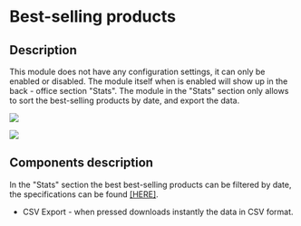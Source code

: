 # Best-selling products

## Description

This module does not have any configuration settings, it can only be enabled or disabled. The module itself when is enabled will show up in the back - office section "Stats". The module in the "Stats" section only allows to sort the best-selling products by date, and export the data.

![](<../../../../../../.gitbook/assets/Screenshot 2022-07-29 at 14-32-08 Module manager • test.png>)

![](<../../../../../../.gitbook/assets/Screenshot 2022-07-29 at 14-34-40 Stats • test.png>)



## Components description

In the "Stats" section the best best-selling products can be filtered by date, the specifications can be found [\[HERE\]](../../../../common-components/filtering-components-in-stats.md).

* CSV Export - when pressed downloads instantly the data in CSV format.
